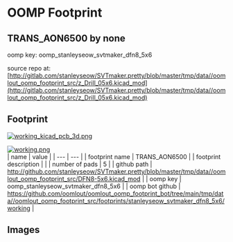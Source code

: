 # OOMP Footprint  
## TRANS_AON6500  by none  
  
oomp key: oomp_stanleyseow_svtmaker_dfn8_5x6  
  
source repo at: [http://gitlab.com/stanleyseow/SVTmaker.pretty/blob/master/tmp/data//oomlout_oomp_footprint_src/z_Drill_05x6.kicad_mod](http://gitlab.com/stanleyseow/SVTmaker.pretty/blob/master/tmp/data//oomlout_oomp_footprint_src/z_Drill_05x6.kicad_mod)  
## Footprint  
  
[![working_kicad_pcb_3d.png](working_kicad_pcb_3d_600.png)](working_kicad_pcb_3d.png)  
  
[![working.png](working_600.png)](working.png)  
| name | value | 
| --- | --- | 
| footprint name | TRANS_AON6500 | 
| footprint description |  | 
| number of pads | 5 | 
| github path | http://github.com/stanleyseow/SVTmaker.pretty/blob/master/tmp/data//oomlout_oomp_footprint_src/DFN8-5x6.kicad_mod | 
| oomp key | oomp_stanleyseow_svtmaker_dfn8_5x6 | 
| oomp bot github | https://github.com/oomlout/oomlout_oomp_footprint_bot/tree/main/tmp/data//oomlout_oomp_footprint_src/footprints/stanleyseow_svtmaker_dfn8_5x6/working | 
## Images  
